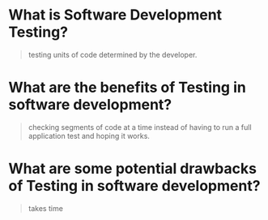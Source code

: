 # What is Software Development Testing?

>testing units of code determined by the developer.

# What are the benefits of Testing in software development?

>checking segments of code at a time instead of having to run a full application test and hoping it works.

# What are some potential drawbacks of Testing in software development?

>takes time
